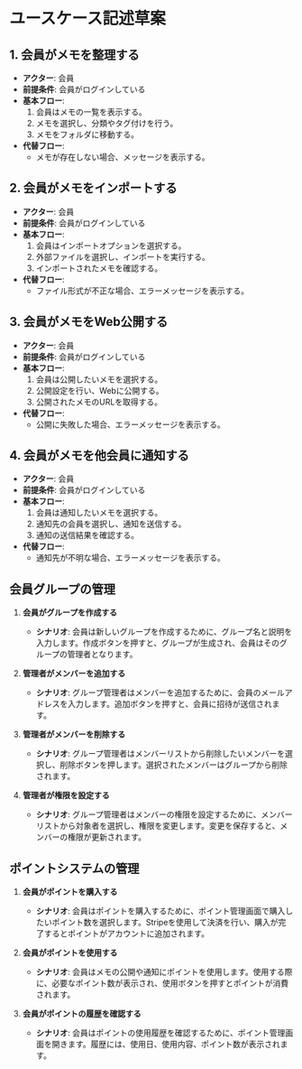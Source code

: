 # ユースケース記述草案

## 1. 会員がメモを整理する
- **アクター**: 会員
- **前提条件**: 会員がログインしている
- **基本フロー**:
  1. 会員はメモの一覧を表示する。
  2. メモを選択し、分類やタグ付けを行う。
  3. メモをフォルダに移動する。
- **代替フロー**:
  - メモが存在しない場合、メッセージを表示する。

## 2. 会員がメモをインポートする
- **アクター**: 会員
- **前提条件**: 会員がログインしている
- **基本フロー**:
  1. 会員はインポートオプションを選択する。
  2. 外部ファイルを選択し、インポートを実行する。
  3. インポートされたメモを確認する。
- **代替フロー**:
  - ファイル形式が不正な場合、エラーメッセージを表示する。

## 3. 会員がメモをWeb公開する
- **アクター**: 会員
- **前提条件**: 会員がログインしている
- **基本フロー**:
  1. 会員は公開したいメモを選択する。
  2. 公開設定を行い、Webに公開する。
  3. 公開されたメモのURLを取得する。
- **代替フロー**:
  - 公開に失敗した場合、エラーメッセージを表示する。

## 4. 会員がメモを他会員に通知する
- **アクター**: 会員
- **前提条件**: 会員がログインしている
- **基本フロー**:
  1. 会員は通知したいメモを選択する。
  2. 通知先の会員を選択し、通知を送信する。
  3. 通知の送信結果を確認する。
- **代替フロー**:
  - 通知先が不明な場合、エラーメッセージを表示する。

## 会員グループの管理
1. **会員がグループを作成する**
   - **シナリオ**: 会員は新しいグループを作成するために、グループ名と説明を入力します。作成ボタンを押すと、グループが生成され、会員はそのグループの管理者となります。

2. **管理者がメンバーを追加する**
   - **シナリオ**: グループ管理者はメンバーを追加するために、会員のメールアドレスを入力します。追加ボタンを押すと、会員に招待が送信されます。

3. **管理者がメンバーを削除する**
   - **シナリオ**: グループ管理者はメンバーリストから削除したいメンバーを選択し、削除ボタンを押します。選択されたメンバーはグループから削除されます。

4. **管理者が権限を設定する**
   - **シナリオ**: グループ管理者はメンバーの権限を設定するために、メンバーリストから対象者を選択し、権限を変更します。変更を保存すると、メンバーの権限が更新されます。

## ポイントシステムの管理
1. **会員がポイントを購入する**
   - **シナリオ**: 会員はポイントを購入するために、ポイント管理画面で購入したいポイント数を選択します。Stripeを使用して決済を行い、購入が完了するとポイントがアカウントに追加されます。

2. **会員がポイントを使用する**
   - **シナリオ**: 会員はメモの公開や通知にポイントを使用します。使用する際に、必要なポイント数が表示され、使用ボタンを押すとポイントが消費されます。

3. **会員がポイントの履歴を確認する**
   - **シナリオ**: 会員はポイントの使用履歴を確認するために、ポイント管理画面を開きます。履歴には、使用日、使用内容、ポイント数が表示されます。
